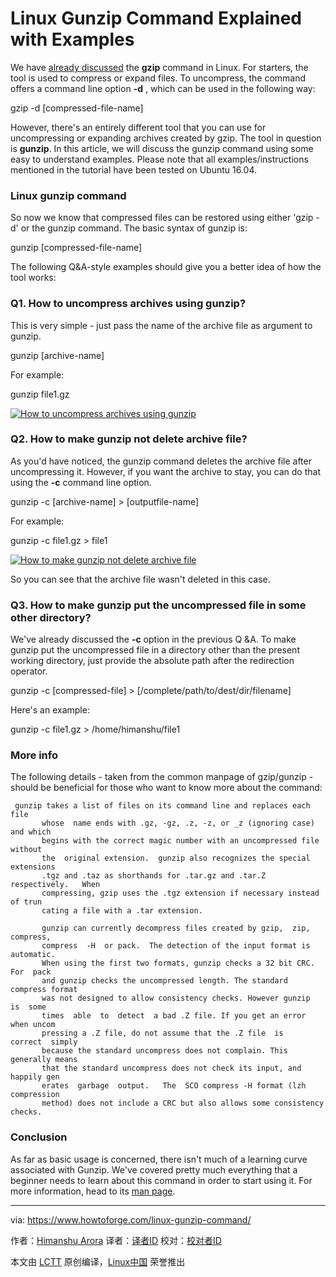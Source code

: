 Linux Gunzip Command Explained with Examples
======

We have [already discussed][1] the **gzip** command in Linux. For starters, the tool is used to compress or expand files. To uncompress, the command offers a command line option **-d** , which can be used in the following way:

gzip -d [compressed-file-name]

However, there's an entirely different tool that you can use for uncompressing or expanding archives created by gzip. The tool in question is **gunzip**. In this article, we will discuss the gunzip command using some easy to understand examples. Please note that all examples/instructions mentioned in the tutorial have been tested on Ubuntu 16.04.

### Linux gunzip command

So now we know that compressed files can be restored using either 'gzip -d' or the gunzip command. The basic syntax of gunzip is:

gunzip [compressed-file-name]

The following Q&A-style examples should give you a better idea of how the tool works:

### Q1. How to uncompress archives using gunzip?

This is very simple - just pass the name of the archive file as argument to gunzip.

gunzip [archive-name]

For example:

gunzip file1.gz

[![How to uncompress archives using gunzip][2]][3]

### Q2. How to make gunzip not delete archive file?

As you'd have noticed, the gunzip command deletes the archive file after uncompressing it. However, if you want the archive to stay, you can do that using the **-c** command line option.

gunzip -c [archive-name] > [outputfile-name]

For example:

gunzip -c file1.gz > file1

[![How to make gunzip not delete archive file][4]][5]

So you can see that the archive file wasn't deleted in this case.

### Q3. How to make gunzip put the uncompressed file in some other directory?

We've already discussed the **-c** option in the previous Q &A. To make gunzip put the uncompressed file in a directory other than the present working directory, just provide the absolute path after the redirection operator.

gunzip -c [compressed-file] > [/complete/path/to/dest/dir/filename]

Here's an example:

gunzip -c file1.gz > /home/himanshu/file1

### More info

The following details - taken from the common manpage of gzip/gunzip - should be beneficial for those who want to know more about the command:
```
 gunzip takes a list of files on its command line and replaces each file
       whose  name ends with .gz, -gz, .z, -z, or _z (ignoring case) and which
       begins with the correct magic number with an uncompressed file  without
       the  original extension.  gunzip also recognizes the special extensions
       .tgz and .taz as shorthands for .tar.gz and .tar.Z respectively.   When
       compressing, gzip uses the .tgz extension if necessary instead of trun
       cating a file with a .tar extension.

       gunzip can currently decompress files created by gzip,  zip,  compress,
       compress  -H  or pack.  The detection of the input format is automatic.
       When using the first two formats, gunzip checks a 32 bit CRC. For  pack
       and gunzip checks the uncompressed length. The standard compress format
       was not designed to allow consistency checks. However gunzip  is  some
       times  able  to  detect  a bad .Z file. If you get an error when uncom
       pressing a .Z file, do not assume that the .Z file  is  correct  simply
       because the standard uncompress does not complain. This generally means
       that the standard uncompress does not check its input, and happily gen
       erates  garbage  output.   The  SCO compress -H format (lzh compression
       method) does not include a CRC but also allows some consistency checks.
```

### Conclusion

As far as basic usage is concerned, there isn't much of a learning curve associated with Gunzip. We've covered pretty much everything that a beginner needs to learn about this command in order to start using it. For more information, head to its [man page][6].


--------------------------------------------------------------------------------

via: https://www.howtoforge.com/linux-gunzip-command/

作者：[Himanshu Arora][a]
译者：[译者ID](https://github.com/译者ID)
校对：[校对者ID](https://github.com/校对者ID)

本文由 [LCTT](https://github.com/LCTT/TranslateProject) 原创编译，[Linux中国](https://linux.cn/) 荣誉推出

[a]:https://www.howtoforge.com
[1]:https://www.howtoforge.com/linux-gzip-command/
[2]:https://www.howtoforge.com/images/linux_gunzip_command/gunzip-basic-usage.png
[3]:https://www.howtoforge.com/images/linux_gunzip_command/big/gunzip-basic-usage.png
[4]:https://www.howtoforge.com/images/linux_gunzip_command/gunzip-c.png
[5]:https://www.howtoforge.com/images/linux_gunzip_command/big/gunzip-c.png
[6]:https://linux.die.net/man/1/gzip
